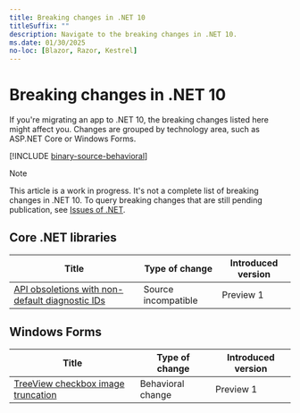 ```yaml
---
title: Breaking changes in .NET 10
titleSuffix: ""
description: Navigate to the breaking changes in .NET 10.
ms.date: 01/30/2025
no-loc: [Blazor, Razor, Kestrel]
---
```

# Breaking changes in .NET 10

If you're migrating an app to .NET 10, the breaking changes listed here might affect you. Changes are grouped by technology area, such as ASP.NET Core or Windows Forms.

[!INCLUDE [binary-source-behavioral](includes/binary-source-behavioral.md)]

> [!NOTE]
>
> This article is a work in progress. It's not a complete list of breaking changes in .NET 10. To query breaking changes that are still pending publication, see [Issues of .NET](https://issuesof.net/?q=%20is:open%20-label:Documented%20is:issue%20(label:%22Breaking%20Change%22%20or%20label:breaking-change)%20(repo:dotnet/docs%20or%20repo:aspnet/Announcements)%20group:repo%20(label:%22:checkered_flag:%20Release:%20.NET%2010%22%20or%20label:10.0.0)%20sort:created-desc).

## Core .NET libraries

| Title                                                                                    | Type of change      | Introduced version |
|------------------------------------------------------------------------------------------|---------------------|--------------------|
| [API obsoletions with non-default diagnostic IDs](core-libraries/10.0/obsolete-apis.md)  | Source incompatible | Preview 1          |

## Windows Forms

| Title                                                                                              | Type of change      | Introduced version |
|----------------------------------------------------------------------------------------------------|---------------------|--------------------|
| [TreeView checkbox image truncation](windows-forms/10.0/treeview-text-location.md)                 | Behavioral change   | Preview 1          |
